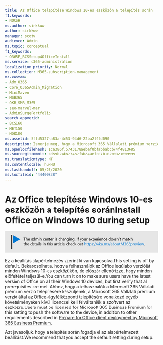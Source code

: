 ```yaml
---
title: Az Office telepítése Windows 10-es eszközön a telepítés során
f1.keywords:
- NOCSH
ms.author: sirkkuw
author: sirkkuw
manager: scotv
audience: Admin
ms.topic: conceptual
f1_keywords:
- O365E_BCSSetup4OfficeInstall
ms.service: o365-administration
localization_priority: Normal
ms.collection: M365-subscription-management
ms.custom:
- Adm_O365
- Core_O365Admin_Migration
- MiniMaven
- MSB365
- OKR_SMB_M365
- seo-marvel-mar
- AdminSurgePortfolio
search.appverid:
- BCS160
- MET150
- MOE150
ms.assetid: 5ffd5327-a83a-4d53-94d6-22ba2f9fd090
description: Ismerje meg, hogy a Microsoft 365 Vállalati prémium verzióval miként győződhet meg arról, hogy a felhasználók minden Windows 10-es eszközükön automatikusan az Office legújabb verzióját használhatja.
ms.openlocfilehash: 1ca386f75743178aebaf0bfabbabcb74f4813685
ms.sourcegitcommit: 2d59b24b877487f3b84aefdc7b1e200a21009999
ms.translationtype: MT
ms.contentlocale: hu-HU
ms.lasthandoff: 05/27/2020
ms.locfileid: "44400838"
---
```

# <a name="install-office-on-windows-10-during-setup"></a><span data-ttu-id="e690c-103">Az Office telepítése Windows 10-es eszközön a telepítés során</span><span class="sxs-lookup"><span data-stu-id="e690c-103">Install Office on Windows 10 during setup</span></span>

![Banner that point to https://aka.ms/aboutM365preview .](../media/m365admincenterchanging.png)

<span data-ttu-id="e690c-105">Ez a beállítás alapértelmezés szerint ki van kapcsolva.</span><span class="sxs-lookup"><span data-stu-id="e690c-105">This setting is off by default.</span></span> <span data-ttu-id="e690c-106">Bekapcsolhatja, hogy a felhasználók az Office legújabb verzióját minden Windows 10-es eszközükön, de először ellenőrizze, hogy minden előfeltétel teljesül-e.</span><span class="sxs-lookup"><span data-stu-id="e690c-106">You can turn it on to make sure users have the latest version of Office on all their Windows 10 devices, but first verify that all prerequisites are met.</span></span> <span data-ttu-id="e690c-107">Ahhoz, hogy a felhasználók a Microsoft 365 Vállalati prémium verzió telepítésére készüljenek, a Microsoft 365 Vállalati prémium verzió által az [Office-ügyfél](prepare-for-office-client-deployment.md)központi telepítésére vonatkozó egyéb követelményeken kívül licenccel kell felváltaniük a szoftvert az eszközre.</span><span class="sxs-lookup"><span data-stu-id="e690c-107">Users must be licensed for Microsoft 365 Business Premium for this setting to push the software to the device, in addition to other requirements described in [Prepare for Office client deployment by Microsoft 365 Business Premium](prepare-for-office-client-deployment.md).</span></span>
  
<span data-ttu-id="e690c-108">Azt javasoljuk, hogy a telepítés során fogadja el az alapértelmezett beállítást.</span><span class="sxs-lookup"><span data-stu-id="e690c-108">We recommend that you accept the default setting during setup.</span></span>
